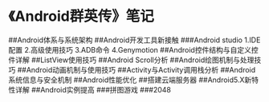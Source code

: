 # 《Android群英传》笔记
##Android体系与系统架构
##Android开发工具新接触
###Android studio
 1.IDE配置
 2.高级使用技巧
 3.ADB命令
 4.Genymotion
##Android控件结构与自定义控件详解
##ListView使用技巧
##Android Scroll分析
##Android绘图机制与处理技巧
##Android动画机制与使用技巧
##Activity与Activity调用栈分析
##Android系统信息与安全机制
##Android性能优化
##搭建云端服务器
##Android5.X新特性详解
##Android实例提高
###拼图游戏
###2048
